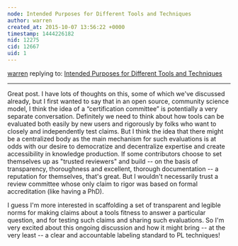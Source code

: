 ```yaml
---
node: Intended Purposes for Different Tools and Techniques
author: warren
created_at: 2015-10-07 13:56:22 +0000
timestamp: 1444226182
nid: 12275
cid: 12667
uid: 1
---
```




[warren](../profile/warren) replying to: [Intended Purposes for Different Tools and Techniques](../notes/gretchengehrke/10-07-2015/intended-purposes-for-different-tools-and-techniques)

----
Great post. I have lots of thoughts on this, some of which we've discussed already, but I first wanted to say that in an open source, community science model, I think the idea of a “certification committee” is potentially a very separate conversation. Definitely we need to think about how tools can be evaluated both easily by new users and rigorously by folks who want to closely and independently test claims. But I think the idea that there might be a centralized body as the main mechanism for such evaluations is at odds with our desire to democratize and decentralize expertise and create accessibility in knowledge production. If some contributors choose to set themselves up as "trusted reviewers" and build -- on the basis of transparency, thoroughness and excellent, thorough documentation -- a reputation for themselves, that's great. But I wouldn't necessarily trust a review committee whose only claim to rigor was based on formal accreditation (like having a PhD). 

I guess I'm more interested in scaffolding a set of transparent and legible norms for making claims about a tools fitness to answer a particular question, and for testing such claims and sharing such evaluations. So I'm very excited about this ongoing discussion and how it might bring -- at the very least -- a clear and accountable labeling standard to PL techniques!